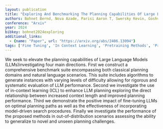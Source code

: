 ```yaml
---
layout: publication
title: "Exploring And Benchmarking The Planning Capabilities Of Large Language Models"
authors: Bohnet Bernd, Nova Azade, Parisi Aaron T, Swersky Kevin, Goshvadi Katayoon, Dai Hanjun, Schuurmans Dale, Fiedel Noah, Sedghi Hanie
conference: "Arxiv"
year: 2024
bibkey: bohnet2024exploring
additional_links:
  - {name: "Paper", url: "https://arxiv.org/abs/2406.13094"}
tags: ['Fine Tuning', 'In Context Learning', 'Pretraining Methods', 'Prompting', 'Training Techniques']
---
```

We seek to elevate the planning capabilities of Large Language Models (LLMs)investigating four main directions. First we construct a comprehensive benchmark suite encompassing both classical planning domains and natural language scenarios. This suite includes algorithms to generate instances with varying levels of difficulty allowing for rigorous and systematic evaluation of LLM performance. Second we investigate the use of in-context learning (ICL) to enhance LLM planning exploring the direct relationship between increased context length and improved planning performance. Third we demonstrate the positive impact of fine-tuning LLMs on optimal planning paths as well as the effectiveness of incorporating model-driven search procedures. Finally we investigate the performance of the proposed methods in out-of-distribution scenarios assessing the ability to generalize to novel and unseen planning challenges.
